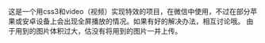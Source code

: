 这是一个用css3和video（视频）实现特效的项目，在微信中使用，不过在部分苹果或安卓设备上会出现全屏播放的情况。如果有好的解决办法，相互讨论哦。
由于用到的图片体积过大，估没有将用到的图片一并上传。
